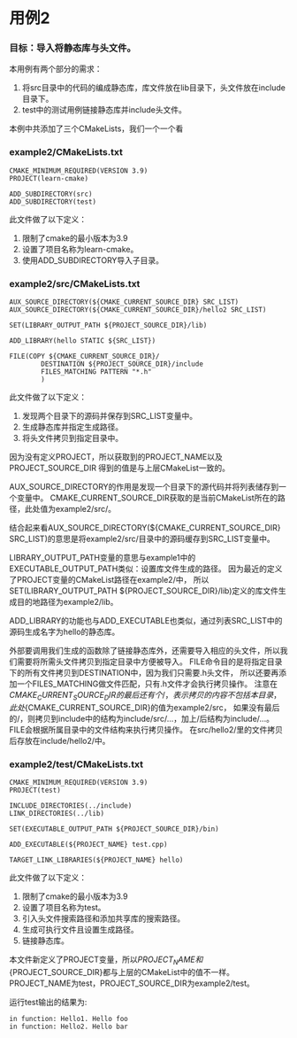 # 用例2

### 目标：导入将静态库与头文件。

本用例有两个部分的需求：
1. 将src目录中的代码的编成静态库，库文件放在lib目录下，头文件放在include目录下。
2. test中的测试用例链接静态库并include头文件。


本例中共添加了三个CMakeLists，我们一个一个看

### example2/CMakeLists.txt
```
CMAKE_MINIMUM_REQUIRED(VERSION 3.9)
PROJECT(learn-cmake)

ADD_SUBDIRECTORY(src)
ADD_SUBDIRECTORY(test)
``` 
此文件做了以下定义：
1. 限制了cmake的最小版本为3.9
2. 设置了项目名称为learn-cmake。
3. 使用ADD_SUBDIRECTORY导入子目录。

### example2/src/CMakeLists.txt
```
AUX_SOURCE_DIRECTORY(${CMAKE_CURRENT_SOURCE_DIR} SRC_LIST)
AUX_SOURCE_DIRECTORY(${CMAKE_CURRENT_SOURCE_DIR}/hello2 SRC_LIST)

SET(LIBRARY_OUTPUT_PATH ${PROJECT_SOURCE_DIR}/lib)

ADD_LIBRARY(hello STATIC ${SRC_LIST})

FILE(COPY ${CMAKE_CURRENT_SOURCE_DIR}/
        DESTINATION ${PROJECT_SOURCE_DIR}/include
        FILES_MATCHING PATTERN "*.h"
        )
```
此文件做了以下定义：
1. 发现两个目录下的源码并保存到SRC_LIST变量中。
2. 生成静态库并指定生成路径。
3. 将头文件拷贝到指定目录中。

因为没有定义PROJECT，所以获取到的PROJECT_NAME以及PROJECT_SOURCE_DIR
得到的值是与上层CMakeList一致的。

AUX_SOURCE_DIRECTORY的作用是发现一个目录下的源代码并将列表储存到一个变量中。
CMAKE_CURRENT_SOURCE_DIR获取的是当前CMakeList所在的路径，此处值为example2/src/。

结合起来看AUX_SOURCE_DIRECTORY(${CMAKE_CURRENT_SOURCE_DIR} SRC_LIST)的意思是将example2/src/目录中的源码缓存到SRC_LIST变量中。

LIBRARY_OUTPUT_PATH变量的意思与example1中的EXECUTABLE_OUTPUT_PATH类似：设置库文件生成的路径。
因为最近的定义了PROJECT变量的CMakeList路径在example2/中，
所以SET(LIBRARY_OUTPUT_PATH ${PROJECT_SOURCE_DIR}/lib)定义的库文件生成目的地路径为example2/lib。

ADD_LIBRARY的功能也与ADD_EXECUTABLE也类似，通过列表SRC_LIST中的源码生成名字为hello的静态库。

外部要调用我们生成的函数除了链接静态库外，还需要导入相应的头文件，所以我们需要将所需头文件拷贝到指定目录中方便被导入。
FILE命令目的是将指定目录下的所有文件拷贝到DESTINATION中，因为我们只需要.h头文件，
所以还要再添加一个FILES_MATCHING做文件匹配，只有.h文件才会执行拷贝操作。
注意在${CMAKE_CURRENT_SOURCE_DIR}的最后还有个/，表示拷贝的内容不包括本目录，此处${CMAKE_CURRENT_SOURCE_DIR}的值为example2/src，
如果没有最后的/，则拷贝到include中的结构为include/src/...，加上/后结构为include/...。FILE会根据所属目录中的文件结构来执行拷贝操作。
在src/hello2/里的文件拷贝后存放在include/hello2/中。


### example2/test/CMakeLists.txt
```
CMAKE_MINIMUM_REQUIRED(VERSION 3.9)
PROJECT(test)

INCLUDE_DIRECTORIES(../include)
LINK_DIRECTORIES(../lib)

SET(EXECUTABLE_OUTPUT_PATH ${PROJECT_SOURCE_DIR}/bin)

ADD_EXECUTABLE(${PROJECT_NAME} test.cpp)

TARGET_LINK_LIBRARIES(${PROJECT_NAME} hello)
```
此文件做了以下定义：
1. 限制了cmake的最小版本为3.9
2. 设置了项目名称为test。
3. 引入头文件搜索路径和添加共享库的搜索路径。
4. 生成可执行文件且设置生成路径。
5. 链接静态库。

本文件新定义了PROJECT变量，所以${PROJECT_NAME}和${PROJECT_SOURCE_DIR}都与上层的CMakeList中的值不一样。
PROJECT_NAME为test，PROJECT_SOURCE_DIR为example2/test。

运行test输出的结果为:
````
in function: Hello1. Hello foo
in function: Hello2. Hello bar
````